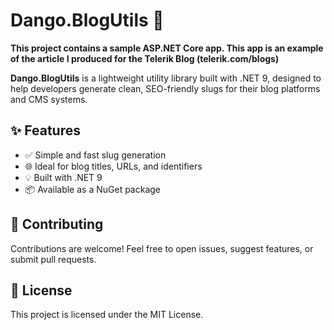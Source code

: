 # Dango.BlogUtils 🍡

**This project contains a sample ASP.NET Core app. This app is an example of the article I produced for the Telerik Blog (telerik.com/blogs)**

**Dango.BlogUtils** is a lightweight utility library built with .NET 9, designed to help developers generate clean, SEO-friendly slugs for their blog platforms and CMS systems.

## ✨ Features

- ✅ Simple and fast slug generation
- 🌐 Ideal for blog titles, URLs, and identifiers
- 💡 Built with .NET 9
- 📦 Available as a NuGet package

## 🤝 Contributing
Contributions are welcome! Feel free to open issues, suggest features, or submit pull requests.

## 📄 License
This project is licensed under the MIT License.

